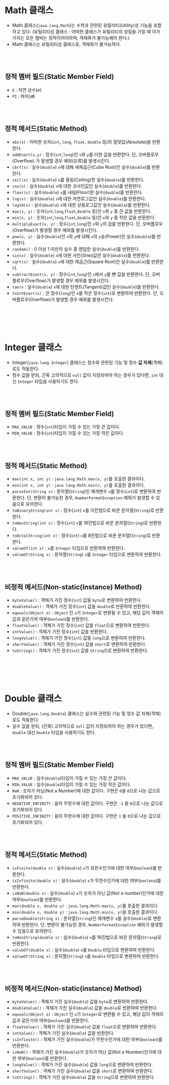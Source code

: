 # Math 클래스
* Math 클래스(`java.lang.Math`)는 수학과 관련된 유틸리티(Utility)성 기능을 포함하고 있다. (유틸리티성 클래스 : 어떠한 클래스가 유틸리티의 성질을 가질 때 이가 가지는 모든 멤버는 정적이어야하며, 객체화가 불가능해야 한다.)
* Math 클래스는 유틸리티성 클래스로, 객체화가 불가능하다.

<br><br>
## 정적 멤버 필드(Static Member Field)
* `E` : 자연 상수(_e_) 
* `PI` : 파이(_𝝅_) 

<br><br>
## 정적 메서드(Static Method)
* `abs(x)` : 어떠한 숫자(`int`, `long`, `float`, `double` 등)의 절댓값(Absolute)을 반환한다.
* `addExact(x,y)`  : 정수(`int`,`long`)인 `x`와 `y`를 더한 값을 반환한다. 단, 오버플로우(Overflow) 가 발생할 경우 예외(오류)를 발생시킨다.
* `cbrt(x)` : 실수(`double`) `x`에 대해 세제곱근(Cube Root)인 실수(`double`)를 반환한다.
* `ceil(x)` : 실수(`double`) `x`를 올림(Ceiling)한 실수(`double`)를 반환한다.  
* `cos(x)` : 실수(`double`) `x`에 대한 코사인값인 실수(`double`)를 반환한다. 
* `floor(x)` : 실수(`double`) `x`를 내림(Floor)한 실수(`double`)를 반환한다.
* `log(x)` : 실수(`double`) `x`에 대한 자연로그값인 실수(`double`)를 반환한다. 
* `log10(x)` : 실수(`double`) `x`에 대한 상용로그값인 실수(`double`)를 반환한다. 
* `max(x, y)` : 숫자(`int`,`long`,`float`,`double` 등)인 `x`와 `y` 중 큰 값을 반환한다. 
* `min(x, y)` : 숫자(`int`,`long`,`float`,`double` 등)인 `x`와 `y` 중 작은 값을 반환한다.
* `multiplyExact(x, y)` : 정수(`int`,`long`)인 `x`와 `y`의 곱을 반환한다. 단, 오버플로우(Overflow)가 발생할 경우 예외를 발생시킨다.
* `pow(x, y)` : 실수(`double`)인 `x`와 `y`에 대해 `x`의 `y`승(Power)인 실수(`double`)를 반환한다.
* `random()` : 0 이상 1 미만의 실수 중 랜덤한 실수(`double`)를 반환한다. 
* `sin(x)` : 실수(`double`) `x`에 대한 사인(Sine)값인 실수(`double`)를 반환한다. 
* `sqrt(x)` : 실수(`double`) `x`에 대한 제곱근(Square Root)인 실수(`double`)를 반환한다.
* `subtractExact(x, y)` : 정수(`int`,`long`)인 `x`에서 `y`를 뺀 값을 반환한다. 단, 오버플로우(Overflow)가 발생할 경우 예외를 발생시킨다.
* `tan(x` : 실수(`double`) `x`에 대한 탄젠트(Tangent)값인 실수(`double`)를 반환한다.
* `toIntExact(x)` : 큰 정수(`long`)인 `x`를 작은 정수(`int`)로 변환하여 반환한다. 단, 오버플로우(Overflow)가 발생할 경우 예외를 발생시킨다. 


<br><br><br><br>

# Integer 클래스
* Integer(`java.lang.Integer`) 클래스는 정수와 관련된 기능 및 정수 **값 자체**(객체)로도 작동한다.
* 정수 값을 받되, 간혹 고의적으로 `null` 값이 지정되어야 하는 경우가 있다면, `int` 대신 `Integer` 타입을 사용하기도 한다.

<br><br>
## 정적 멤버 필드(Static Member Field)
* `MAX_VALUE` : 정수(`int`)타입이 가질 수 있는 가장 큰 값이다.
* `MIN_VALUE` : 정수(`int`)타입이 가질 수 있는 가장 작은 값이다.

<br><br>
## 정적 메서드(Static Method)
* `max(int x, int y)` : `java.lang.Math.max(x, y)`를 호출한 결과이다.
* `min(int x, int y)` : `java lang.Math.min(x, y)`를 호출한 결과이다. 
* `parseInt(String x)` : 문자열(`String`)인 매개변수 `x`를 정수(`int`)로 변환하여 반환한다. 단, 변환이 불가능한 경우, `NumberFormatException` 예외가 발생할 수 있음으로 유의한다. 
* `toBinaryString(int x)` : 정수(`int`) `x`를 이진법으로 바꾼 문자열(`String`)로 반환한다. 
* `toHexString(int x)` : 정수(`int`) `x`를 16진법으로 바꾼 문자열(`String`)로 반환한다.
* `toOctalString(int x)` : 정수(`int`) `x`를 8진법으로 바꾼 문자열(`String`)로 반환한다. 
* `valueOf(int x)` : `x`를 `Integer` 타입으로 반환하여 반환한다. 
* `valueOf(String x)` : 문자열(`String`) `x`를 `Integer` 타입으로 변환하여 반환한다. 

<br><br>
## 비정적 메서드(Non-static(Instance) Method)
* `byteValue()` : 객체가 가진 정수(`int`) 값을 `byte`로 변환하여 반환한다.
* `doubleValue()` : 객체가 가진 정수(`int`) 값을 `double`로 반환하여 반환한다. 
* `equeals(Object o)` : `Object` 인 `o`가 `Integer`로 변환될 수 있고, 해당 값이 객체의 값과 같은가의 여부(`boolean`)를 반환한다. 
* `floatValue()` : 객체가 가진 정수(`int`) 값을 `float`으로 변환하여 반환한다.
* `intValue()` : 객체가 가진 정수(`int`) 값을 반환한다.
* `longValue()` : 객체가 가진 정수(`int`) 값을 `long`으로 변환하여 반환한다.
* `shortValue()` : 객체가 가진 정수(`int`) 값을 `short`로 변환하여 반환한다.
* `toString()` : 객체가 가진 정수(`int`) 값을 `String`으로 변환하여 반환한다.

<br><br><br><br>

# Double 클래스
* Double(`java.lang.Double`) 클래스는 실수와 관련된 기능 및 정수 값 자체(객체)로도 작동한다. 
* 실수 값을 받되, (간혹) 고의적으로 `null` 값이 지정되어야 하는 경우가 있다면, `double` 대신 `Double` 타입을 사용하기도 한다. 

<br><br>
## 정적 멤버 필드(Static Member Field)
* `MAX_VALUE` : 실수(`double`)타입이 가질 수 있는 가장 큰 값이다.
* `MIN_VALUE` : 실수(`double`)타입이 가질 수 있는 가장 작은 값이다.
* `NaN` : 숫자가 아님(Not a Number)에 대한 값이다. 구현은 `0`을 `0`으로 나눈 값으로 초기화되어 있다. 
* `NEGATIVE_INFINITY` : 음의 무한수에 대한 값이다. 구현은 `-1` 을 `0`으로 나눈 값으로 초기화되어 있다.
* `POSITIVE_INFINITY` : 음의 무한수에 대한 값이다. 구현은 `1` 을 `0`으로 나눈 값으로 초기화되어 있다.

<br><br>
## 정적 메서드(Static Method)
* `isFinite(double x)` : 실수(`double`) `x`가 유한수인가에 대한 여부(`boolean`)를 반환한다. 
* `isInfinite(double x)` : 실수(`double`) `x`가 무한수인가에 대한 여부(`boolena`)를 반환한다.
* `isNaN(double x)` : 실수(`double`) `x`가 숫자가 아닌 값(Not a number)인가에 대한 여부(`boolean`)를 반환한다. 
* `max(double x, double y)` : `java.lang.Math.max(x, y)`를 호출한 결과이다.
* `min(double x, double y)` : `java.lang.Math.min(x, y)`을 호출한 결과이다.
* `parseDouble(String x)` : 문자열(`String`)인 매개변수 `x`를 실수(`double`)로 변환하여 반환한다. 단, 변환이 불가능한 경우, `NumberFormatException` 예외가 발생할 수 있음으로 유의한다. 
* `toHexString(double x)` : 실수(`double`) `x`를 16진법으로 바꾼 문자열(`String`)로 반환한다. 
* `valueOf(double x)` : 실수(`double`) `x`를 `Double` 타입으로 변환하여 반환한다.
* `valueOf(String x)` : 문자열(`String`) `x`를 `Double` 타입으로 변환하여 반환한다.

<br><br>
## 비정적 메서드(Non-static(instance) Method)
* `byteValue()` : 객체가 가진 실수(`double`) 값을 `byte`로 변환하여 반환한다.
* `doubleValue()` : 객체가 가진 실수(`double`) 값을 `double`로 반환하여 반환한다.
* `equeals(Object o)` : `Object` 인 `o`가 `Integer`로 변환될 수 있고, 해당 값이 객체의 값과 같은가의 여부(`boolean`)를 반환한다.
* `floatValue()` : 객체가 가진 실수(`double`) 값을 `float`으로 변환하여 반환한다.
* `intValue()` : 객체가 가진 실수(`double`) 값을 반환한다.
* `isInfinite()` : 객체가 가진 실수(`double`)가 무한수인가에 대한 여부(`boolean`)를 반환한다. 
* `isNaN()` : 객체가 가진 실수(`double`)가 숫자가 아닌 값(Not a Number)인가에 대한 여부(`boolean`)를 반환한다. 
* `longValue()` : 객체가 가진 실수(`double`) 값을 `long`으로 변환하여 반환한다.
* `shortValue()` : 객체가 가진 실수(`double`) 값을 `short`로 변환하여 반환한다.
* `toString()` : 객체가 가진 실수(`double`) 값을 `String`으로 변환하여 반환한다.

<br><br><br><br>
